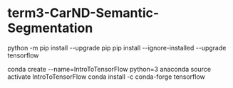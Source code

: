 # term3-CarND-Semantic-Segmentation

python -m pip install --upgrade pip
pip install --ignore-installed --upgrade tensorflow 

conda create --name=IntroToTensorFlow python=3 anaconda
source activate IntroToTensorFlow
conda install -c conda-forge tensorflow
